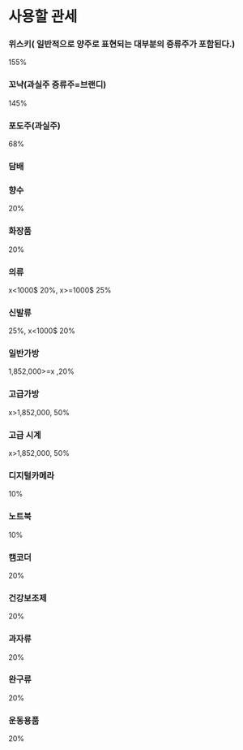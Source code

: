 # 사용할 관세
### 위스키( 일반적으로 양주로 표현되는 대부분의 증류주가 포함된다.)
155%
### 꼬냑(과실주 증류주=브랜디)
145%
### 포도주(과실주)
68%
### 담배
### 향수 
20%
### 화장품 
20%
### 의류  
x<1000$ 20%, x>=1000$ 25%
### 신발류  
25%, x<1000$ 20%
### 일반가방
1,852,000\>=x ,20% 
### 고급가방
x>1,852,000\, 50%
### 고급 시계
x>1,852,000\, 50%
### 디지털카메라
10%
### 노트북
10%
### 캠코더
20%
### 건강보조제
20%
### 과자류
20%
### 완구류 
20%
### 운동용품
20%

